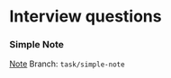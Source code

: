 # Interview questions


### Simple Note
[Note](https://www.evernote.com/shard/s12/nl/174186626/351031ab-955e-4b84-85e0-1180e81111cb/)
Branch: `task/simple-note`